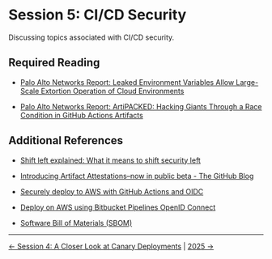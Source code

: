 # Session 5: CI/CD Security

Discussing topics associated with CI/CD security.

## Required Reading
- [Palo Alto Networks Report: Leaked Environment Variables Allow Large-Scale Extortion Operation of Cloud Environments](https://unit42.paloaltonetworks.com/large-scale-cloud-extortion-operation/)

- [Palo Alto Networks Report: ArtiPACKED: Hacking Giants Through a Race Condition in GitHub Actions Artifacts](https://unit42.paloaltonetworks.com/github-repo-artifacts-leak-tokens/)

## Additional References
- [Shift left explained: What it means to shift security left](https://www.wiz.io/academy/shift-left-security)

- [Introducing Artifact Attestations–now in public beta - The GitHub Blog](https://github.blog/news-insights/product-news/introducing-artifact-attestations-now-in-public-beta/)

- [Securely deploy to AWS with GitHub Actions and OIDC](https://www.youtube.com/watch?v=Io5UFJlEJKc)

- [Deploy on AWS using Bitbucket Pipelines OpenID Connect](https://support.atlassian.com/bitbucket-cloud/docs/deploy-on-aws-using-bitbucket-pipelines-openid-connect/)

- [Software Bill of Materials (SBOM)](https://www.cisa.gov/sbom#:~:text=A%20%E2%80%9Csoftware%20bill%20of%20materials,that%20make%20up%20software%20components.)

<!-- FooterStart -->
---
[← Session 4: A Closer Look at Canary Deployments](../session-4/README.md) | [2025 →](../../2025/README.md)
<!-- FooterEnd -->
